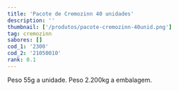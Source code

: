 ```yaml
---
title: 'Pacote de Cremozinn 40 unidades'
description: ''
thumbnail: ['/produtos/pacote-cremozinn-40unid.png']
tag: cremozinn
sabores: []
cod_1: '2300'
cod_2: '21050010'
rank: 0.1
---
```

Peso 55g a unidade.
Peso 2.200kg a embalagem.